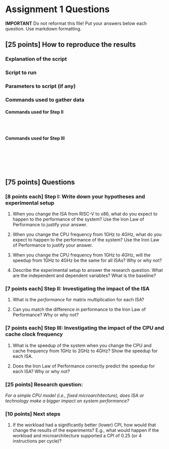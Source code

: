 # Assignment 1 Questions

**IMPORTANT** Do not reformat this file!
Put your answers below each question.
Use markdown formatting.

## [25 points] How to reproduce the results

### Explanation of the script

### Script to run

### Parameters to script (if any)

### Commands used to gather data

#### Commands used for Step II

```shell

```

```shell

```

```shell

```

#### Commands used for Step III

```shell

```

```shell

```

```shell

```

```shell

```

```shell

```

```shell

```

## [75 points] Questions

### [8 points each] Step I: Write down your hypotheses and experimental setup

1. When you change the ISA from RISC-V to x86, what do you expect to happen to the performance of the system? Use the Iron Law of Performance to justify your answer.

2. When you change the CPU frequency from 1GHz to 4GHz, what do you expect to happen to the performance of the system? Use the Iron Law of Performance to justify your answer.

3. When you change the CPU frequency from 1GHz to 4GHz, will the speedup from 1GHz to 4GHz be the same for all ISAs? Why or why not?

4. Describe the experimental setup to answer the research question. What are the independent and dependent variables? What is the baseline?

### [7 points each] Step II: Investigating the impact of the ISA

1. What is the *performance* for matrix multiplication for each ISA?

2. Can you match the difference in performance to the Iron Law of Performance? Why or why not?

### [7 points each] Step III: Investigating the impact of the CPU and cache clock frequency

1. What is the speedup of the system when you change the CPU and cache frequency from 1GHz to 2GHz to 4GHz? Show the speedup for each ISA.

2. Does the Iron Law of Performance correctly predict the speedup for each ISA? Why or why not?

### [25 points] Research question:

*For a simple CPU model (i.e., fixed microarchitecture), does ISA or technology make a bigger impact on system performance?*

### [10 points] Next steps

1. If the workload had a significantly better (lower) CPI, how would that change the results of the experiments? E.g., what would happen if the workload and microarchitecture supported a CPI of 0.25 (or 4 instructions per cycle)?
